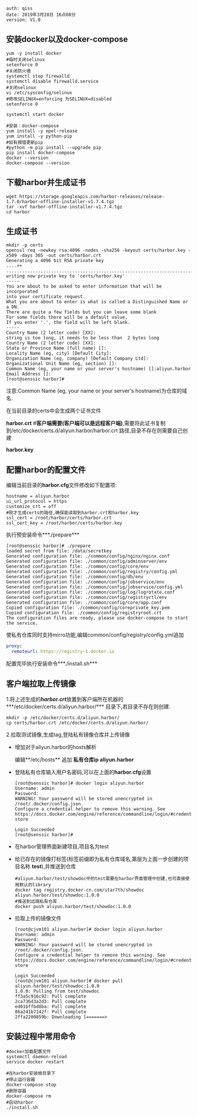 ```
auth: qiss
date: 2019年3月28日 16点08分
version: V1.0
```



## 安装docker以及docker-compose

```shell
yum -y install docker 
#临时关闭selinux
setenforce 0 
#关闭防火墙
systemctl stop firewalld 
systemctl disable firewalld.service
#关闭selinux
vi /etc/sysconfig/selinux
#修改SELINUX=enforcing 为SELINUX=disabled
setenforce 0

systemctl start docker

#安装：docker-compose
yum install -y epel-release
yum install -y python-pip
#如有报错更新pip
#python -m pip install --upgrade pip
pip install docker-compose 
docker --version 
docker-compose --version
```



## 下载harbor并生成证书

```shell
wget https://storage.googleapis.com/harbor-releases/release-1.7.0/harbor-offline-installer-v1.7.4.tgz
tar -xvf harbor-offline-installer-v1.7.4.tgz
cd harbor
```



## 生成证书

```shell
mkdir -p certs
openssl req -newkey rsa:4096 -nodes -sha256 -keyout certs/harbor.key -x509 -days 365 -out certs/harbor.crt 
Generating a 4096 bit RSA private key
....++
..............................................................................................................................................................................++
writing new private key to 'certs/harbor.key'
-----
You are about to be asked to enter information that will be incorporated
into your certificate request.
What you are about to enter is what is called a Distinguished Name or a DN.
There are quite a few fields but you can leave some blank
For some fields there will be a default value,
If you enter '.', the field will be left blank.
-----
Country Name (2 letter code) [XX]:
string is too long, it needs to be less than  2 bytes long
Country Name (2 letter code) [XX]:
State or Province Name (full name) []:
Locality Name (eg, city) [Default City]:
Organization Name (eg, company) [Default Company Ltd]:
Organizational Unit Name (eg, section) []:
Common Name (eg, your name or your server's hostname) []:aliyun.harbor
Email Address []:
[root@senssic harbor]# 
```

注意:Common Name (eg, your name or your server's hostname)为仓库的域名.

在当前目录的certs中会生成两个证书文件

**harbor.crt**  #**客户端需要(客户端可以是远程客户端)**,需要将此证书复制到/etc/docker/certs.d/aliyun.harbor/harbor.crt 路径,目录不存在则需要自己创建

**harbor.key**



## 配置harbor的配置文件

编辑当前目录的**harbor.cfg**文件修改如下配置项:

```properties
hostname = aliyun.harbor
ui_url_protocol = https
customize_crt = off
#刚才生成certs的路径,确保能读取到harbor.crt和harbor.key
ssl_cert = /root/harbor/certs/harbor.crt
ssl_cert_key = /root/harbor/certs/harbor.key
```

执行预安装命令***./prepare***

```shell
[root@senssic harbor]# ./prepare 
loaded secret from file: /data/secretkey
Generated configuration file: ./common/config/nginx/nginx.conf
Generated configuration file: ./common/config/adminserver/env
Generated configuration file: ./common/config/core/env
Generated configuration file: ./common/config/registry/config.yml
Generated configuration file: ./common/config/db/env
Generated configuration file: ./common/config/jobservice/env
Generated configuration file: ./common/config/jobservice/config.yml
Generated configuration file: ./common/config/log/logrotate.conf
Generated configuration file: ./common/config/registryctl/env
Generated configuration file: ./common/config/core/app.conf
Copied configuration file: ./common/config/coreprivate_key.pem
Copied configuration file: ./common/config/registryroot.crt
The configuration files are ready, please use docker-compose to start the service.
```

使私有仓库同时支持mirro功能,编辑common/config/registry/config.yml追加

```yml
proxy:
  remoteurl: https://registry-1.docker.io
```



配置完毕执行安装命令***./install.sh***



## 客户端拉取上传镜像

1.将上述生成的***harbor.crt***放置到客户端所在机器的***/etc/docker/certs.d/aliyun.harbor/*** 目录下,若目录不存在则创建.

```shell
mkdir -p /etc/docker/certs.d/aliyun.harbor/
cp certs/harbor.crt /etc/docker/certs.d/aliyun.harbor/
```

2.拉取测试镜像,生成tag,登陆私有镜像仓库并上传镜像

- 增加对于aliyun.harbor的hosts解析

  编辑**/etc/hosts**  追加 **私有仓库ip aliyun.harbor**

- 登陆私有仓库输入用户名密码,可以在上面的**harbor.cfg**设置

  ```shell
  [root@senssic harbor]# docker login aliyun.harbor
  Username: admin
  Password: 
  WARNING! Your password will be stored unencrypted in /root/.docker/config.json.
  Configure a credential helper to remove this warning. See
  https://docs.docker.com/engine/reference/commandline/login/#credentials-store
  
  Login Succeeded
  [root@senssic harbor]# 
  ```

- 在harbor管理界面新建项目,项目名为test

- 给已存在的镜像打标签(标签前缀即为私有仓库域名,第层为上面一步创建的项目名称 **test**),并推送到仓库

  ```shell
  #aliyun.harbor/test/showdoc中的test需要在harbor界面管理中创建,也可直接使用默认的library
  docker tag registry.docker-cn.com/star7th/showdoc aliyun.harbor/test/showdoc:1.0.0
  #推送到远端私有仓库
  docker push aliyun.harbor/test/showdoc:1.0.0
  ```

- 拉取上传的镜像文件

  ```shell
  [root@cjvm101 aliyun.harbor]# docker login aliyun.harbor
  Username: admin
  Password: 
  WARNING! Your password will be stored unencrypted in /root/.docker/config.json.
  Configure a credential helper to remove this warning. See
  https://docs.docker.com/engine/reference/commandline/login/#credentials-store
  
  Login Succeeded
  [root@cjvm101 aliyun.harbor]# docker pull aliyun.harbor/test/showdoc:1.0.0
  1.0.0: Pulling from test/showdoc
  ff3a5c916c92: Pull complete 
  2ca736d3a2d3: Pull complete 
  ed01bffbd8ba: Pull complete 
  86a241b7142f: Pull complete 
  2ffa2200859b: Downloading [=======> 
  ```

## 安装过程中常用命令

```shell
#docker加载配置文件
systemctl daemon-reload
service docker restart

#在harbor安装根目录下
#停止运行容器
docker-compose stop
#删除容器
docker-compose rm
#启动harbor
./install.sh
```